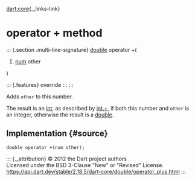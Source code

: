 [dart:core](../../dart-core/dart-core-library){._links-link}

operator + method
=================

::: {.section .multi-line-signature}
[double](../double-class) operator +(

1.  [num](../num-class) other

)

::: {.features}
override
:::
:::

Adds `other` to this number.

The result is an [int](../int-class), as described by
[int.+](../num/operator_plus), if both this number and `other` is an
integer, otherwise the result is a [double](../double-class).

Implementation {#source}
--------------

``` {.language-dart data-language="dart"}
double operator +(num other);
```

::: {._attribution}
© 2012 the Dart project authors\
Licensed under the BSD 3-Clause \"New\" or \"Revised\" License.\
<https://api.dart.dev/stable/2.18.5/dart-core/double/operator_plus.html>
:::

